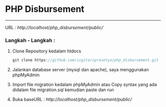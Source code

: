 # PHP Disbursement

------

URL : *http://localhost/php_disbursement/public/*

### Langkah - Langkah :

1. Clone Repository kedalam htdocs

   ```js
   git clone https://github.com/sigitariprasetyo/php_disbursement.git
   ```

2. Jalankan database server (mysql dan apache), saya menggunakan phpMyAdmin

3. Import file migration kedalam phpMyAdmin atau Copy syntax yang ada didalam file migration.sql kemudian paste dan run

4. Buka baseURL : *http://localhost/php_disbursement/public/*
